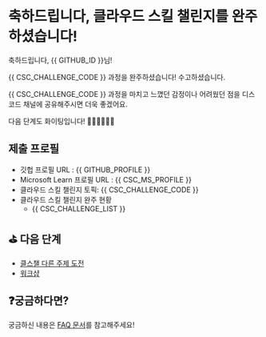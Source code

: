# 축하드립니다, 클라우드 스킬 챌린지를 완주하셨습니다!

축하드립니다, {{ GITHUB_ID }}님!

{{ CSC_CHALLENGE_CODE }} 과정을 완주하셨습니다! 수고하셨습니다.

{{ CSC_CHALLENGE_CODE }} 과정을 마치고 느꼈던 감정이나 어려웠던 점을 디스코드 채널에 공유해주시면 더욱 좋겠어요.

다음 단계도 화이팅입니다! 🎉🎉🎉💪💪💪


## 제출 프로필

* 깃헙 프로필 URL : {{ GITHUB_PROFILE }}
* Microsoft Learn 프로필 URL : {{ CSC_MS_PROFILE }}
* 클라우드 스킬 챌린지 토픽: {{ CSC_CHALLENGE_CODE }}
* 클라우드 스킬 챌린지 완주 현황
  * {{ CSC_CHALLENGE_LIST }}


## ⛳️ 다음 단계

- [클스챌 다른 주제 도전](https://github.com/hackersground-kr/hackers-ground/tree/main/csc)
- [워크샵](https://github.com/hackersground-kr/hackers-ground/tree/main/workshop)


## ❓궁금하다면?

궁금하신 내용은 [FAQ 문서](../faq/README.md)를 참고해주세요!
